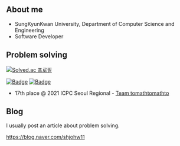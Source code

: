 ## About me

- SungKyunKwan University, Department of Computer Science and Engineering
- Software Developer

## Problem solving

[![Solved.ac
프로필](http://mazassumnida.wtf/api/v2/generate_badge?boj=shjohw12)](https://solved.ac/profile/shjohw12)

[![Badge](https://cp-logo.vercel.app/codeforces/kimchiwarrior?logo=true)](https://codeforces.com/profile/kimchiwarrior)
[![Badge](https://cp-logo.vercel.app/atcoder/shjohw12?logo=true)](https://atcoder.jp/users/shjohw12)

- 17th place @ 2021 ICPC Seoul Regional - [Team tomathtomathto](http://static.icpckorea.net/2021/scoreboard_regional/)

## Blog
I usually post an article about problem solving.

https://blog.naver.com/shjohw11
